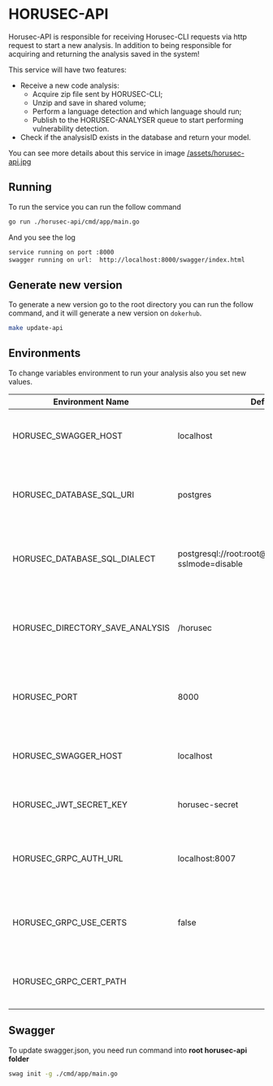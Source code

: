 # HORUSEC-API
Horusec-API is responsible for receiving Horusec-CLI requests via http request to start a new analysis. In addition to being responsible for acquiring and returning the analysis saved in the system!

This service will have two features:

* Receive a new code analysis:
    * Acquire zip file sent by HORUSEC-CLI;
    * Unzip and save in shared volume;
    * Perform a language detection and which language should run;
    * Publish to the HORUSEC-ANALYSER queue to start performing vulnerability detection.
* Check if the analysisID exists in the database and return your model.

You can see more details about this service in image <a href="../assets/horusec-api.jpg">/assets/horusec-api.jpg</a>

## Running
To run the service you can run the follow command
```bash
go run ./horusec-api/cmd/app/main.go
```

And you see the log
```bash
service running on port :8000
swagger running on url:  http://localhost:8000/swagger/index.html
```

## Generate new version
To generate a new version go to the root directory you can run the follow command, and it will generate a new version on `dokerhub`.
```bash
make update-api
```

## Environments
To change variables environment to run your analysis also you set new values.

| Environment Name                              | Default Value                                                    | Description                                                  |
|-----------------------------------------------|------------------------------------------------------------------|--------------------------------------------------------------|
| HORUSEC_SWAGGER_HOST                          | localhost                                                        | This environment get host to run in swagger                  | 
| HORUSEC_DATABASE_SQL_URI                      | postgres                                                         | This environment get uri to connect on database POSTGRES     |
| HORUSEC_DATABASE_SQL_DIALECT                  | postgresql://root:root@localhost:5432/horusec_db?sslmode=disable | This environment get dialect to connect on database POSTGRES |
| HORUSEC_DIRECTORY_SAVE_ANALYSIS               | /horusec                                                         | This environment get directory path on the volume shared     | 
| HORUSEC_PORT                                  | 8000                                                             | This environment get the port that the service will start    |
| HORUSEC_SWAGGER_HOST                          | localhost                                                        | This environment get the host for swagger start              |
| HORUSEC_JWT_SECRET_KEY                        | horusec-secret                                                   | This environment get JWT secret key                          | 
| HORUSEC_GRPC_AUTH_URL                         | localhost:8007                                                   | This environment get horusec url to mount horusec auth url   |
| HORUSEC_GRPC_USE_CERTS                        | false                                                            | This environment get if use of certificates is active or not |
| HORUSEC_GRPC_CERT_PATH                        |                                                                  | This environment get grpc certificate path                   | 

## Swagger
To update swagger.json, you need run command into **root horusec-api folder**
```bash
swag init -g ./cmd/app/main.go
```
